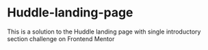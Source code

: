 # Huddle-landing-page
This is a solution to the Huddle landing page with single introductory section challenge on Frontend Mentor
